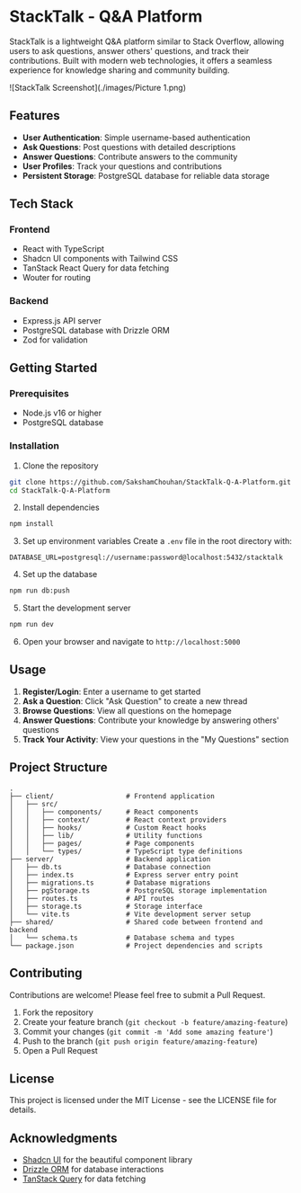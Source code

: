 # StackTalk - Q&A Platform

StackTalk is a lightweight Q&A platform similar to Stack Overflow, allowing users to ask questions, answer others' questions, and track their contributions. Built with modern web technologies, it offers a seamless experience for knowledge sharing and community building.

![StackTalk Screenshot](./images/Picture 1.png)

## Features

- **User Authentication**: Simple username-based authentication
- **Ask Questions**: Post questions with detailed descriptions
- **Answer Questions**: Contribute answers to the community
- **User Profiles**: Track your questions and contributions
- **Persistent Storage**: PostgreSQL database for reliable data storage

## Tech Stack

### Frontend
- React with TypeScript
- Shadcn UI components with Tailwind CSS
- TanStack React Query for data fetching
- Wouter for routing

### Backend
- Express.js API server
- PostgreSQL database with Drizzle ORM
- Zod for validation

## Getting Started

### Prerequisites
- Node.js v16 or higher
- PostgreSQL database

### Installation

1. Clone the repository
```bash
git clone https://github.com/SakshamChouhan/StackTalk-Q-A-Platform.git
cd StackTalk-Q-A-Platform
```

2. Install dependencies
```bash
npm install
```

3. Set up environment variables
Create a `.env` file in the root directory with:
```
DATABASE_URL=postgresql://username:password@localhost:5432/stacktalk
```

4. Set up the database
```bash
npm run db:push
```

5. Start the development server
```bash
npm run dev
```

6. Open your browser and navigate to `http://localhost:5000`

## Usage

1. **Register/Login**: Enter a username to get started
2. **Ask a Question**: Click "Ask Question" to create a new thread
3. **Browse Questions**: View all questions on the homepage
4. **Answer Questions**: Contribute your knowledge by answering others' questions
5. **Track Your Activity**: View your questions in the "My Questions" section

## Project Structure

```
.
├── client/                  # Frontend application
│   ├── src/
│   │   ├── components/      # React components
│   │   ├── context/         # React context providers
│   │   ├── hooks/           # Custom React hooks
│   │   ├── lib/             # Utility functions
│   │   ├── pages/           # Page components
│   │   └── types/           # TypeScript type definitions
├── server/                  # Backend application
│   ├── db.ts                # Database connection
│   ├── index.ts             # Express server entry point
│   ├── migrations.ts        # Database migrations
│   ├── pgStorage.ts         # PostgreSQL storage implementation
│   ├── routes.ts            # API routes
│   ├── storage.ts           # Storage interface
│   └── vite.ts              # Vite development server setup
├── shared/                  # Shared code between frontend and backend
│   └── schema.ts            # Database schema and types
└── package.json             # Project dependencies and scripts
```

## Contributing

Contributions are welcome! Please feel free to submit a Pull Request.

1. Fork the repository
2. Create your feature branch (`git checkout -b feature/amazing-feature`)
3. Commit your changes (`git commit -m 'Add some amazing feature'`)
4. Push to the branch (`git push origin feature/amazing-feature`)
5. Open a Pull Request

## License

This project is licensed under the MIT License - see the LICENSE file for details.

## Acknowledgments

- [Shadcn UI](https://ui.shadcn.com/) for the beautiful component library
- [Drizzle ORM](https://orm.drizzle.team/) for database interactions
- [TanStack Query](https://tanstack.com/query/latest) for data fetching
